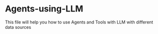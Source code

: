 # Agents-using-LLM
This file will help you how to use Agents and Tools with LLM with different data sources
